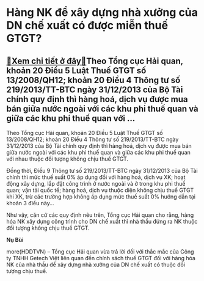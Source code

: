 Hàng NK để xây dựng nhà xưởng của DN chế xuất có được miễn thuế GTGT?
=====================================================================

[:gift:Xem chi tiết ở đây:gift:](https://hddtvn.com/hang-nk-de-xay-dung-nha-xuong-cua-dn-che-xuat-co-duoc-mien-thue-gtgt/)Theo Tổng cục Hải quan, khoản 20 Điều 5 Luật Thuế GTGT số 13/2008/QH12; khoản 20 Điều 4 Thông tư số 219/2013/TT-BTC ngày 31/12/2013 của Bộ Tài chính quy định thì hàng hoá, dịch vụ được mua bán giữa nước ngoài với các khu phi thuế quan và giữa các khu phi thuế quan với …
------------------------------------------------------------------------------------------------------------------------------------------------------------------------------------------------------------------------------------------------------------------------------


Theo Tổng cục Hải quan, khoản 20 Điều 5 Luật Thuế GTGT số 13/2008/QH12; khoản 20 Điều 4 Thông tư số 219/2013/TT-BTC ngày 31/12/2013 của Bộ Tài chính quy định thì hàng hoá, dịch vụ được mua bán giữa nước ngoài với các khu phi thuế quan và giữa các khu phi thuế quan với nhau thuộc đối tượng không chịu thuế GTGT.


Đồng thời, Điều 9 Thông tư số 219/2013/TT-BTC ngày 31/12/2013 của Bộ Tài chính thì mức thuế suất 0% áp dụng đối với hàng hoá, dịch vụ XK; hoạt động xây dựng, lắp đặt công trình ở nước ngoài và ở trong khu phi thuế quan; vận tải quốc tế; hàng hoá, dịch vụ thuộc diện không chịu thuế GTGT khi XK, trừ các trường hợp không áp dụng mức thuế suất 0% hướng dẫn tại khoản 3 điều này…


Như vậy, căn cứ các quy định nêu trên, Tổng cục Hải quan cho rằng, hàng hóa NK xây dựng công trình cho DN chế xuất thì nhà thầu đứng ra NK thuộc đối tượng không chịu thuế GTGT.




**Nụ Bùi**



more(HDDTVN) – Tổng cục Hải quan vừa trả lời đối với thắc mắc của Công ty TNHH Getech Việt liên quan đến chính sách thuế GTGT đối với hàng hóa NK của nhà thầu để xây dựng nhà xưởng của DN chế xuất có thuộc đối tượng chịu thuế.

